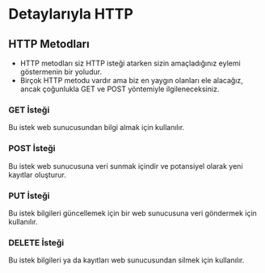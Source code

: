 # Detaylarıyla HTTP
## HTTP Metodları
- HTTP metodları siz HTTP isteği atarken sizin amaçladığınız eylemi göstermenin bir yoludur.
- Birçok HTTP metodu vardır ama biz en yaygın olanları ele alacağız, ancak çoğunlukla GET ve POST yöntemiyle ilgileneceksiniz.
### GET İsteği
Bu istek web sunucusundan bilgi almak için kullanılır.
### POST İsteği 
Bu istek web sunucusuna veri sunmak içindir ve potansiyel olarak yeni kayıtlar oluşturur.
### PUT İsteği 
Bu istek bilgileri güncellemek için bir web sunucusuna veri göndermek için kullanılır.
### DELETE İsteği 
Bu istek bilgileri ya da kayıtları web sunucusundan silmek için kullanılır.
